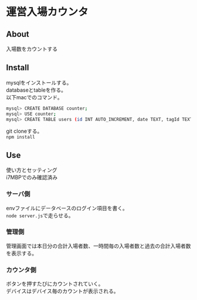 # 運営入場カウンタ
## About
入場数をカウントする

## Install
mysqlをインストールする。  
databaseとtableを作る。  
以下macでのコマンド。  
```sh
mysql> CREATE DATABASE counter;
mysql> USE counter;
mysql> CREATE TABLE users (id INT AUTO_INCREMENT, date TEXT, tagId TEXT, count INT UNSIGNED, PRIMARY KEY (id));
```  
git cloneする。  
``npm install``

## Use
使い方とセッティング  
i7MBPでのみ確認済み
### サーバ側
envファイルにデータベースのログイン項目を書く。  
``node server.js``で走らせる。
### 管理側
管理画面では本日分の合計入場者数、一時間毎の入場者数と過去の合計入場者数を表示する。  
### カウンタ側
ボタンを押すたびにカウントされていく。  
デバイスはデバイス毎のカウントが表示される。  